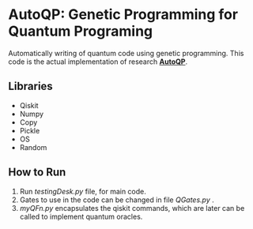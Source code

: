 # AutoQP: Genetic Programming for Quantum Programing
Automatically writing of quantum code using genetic programming. This code is the actual implementation of research **[AutoQP](https://ieeexplore.ieee.org/document/9044554/ "AutoQP - IEEE Research Paper")**.

## Libraries
- Qiskit
- Numpy
- Copy
- Pickle
- OS
- Random

## How to Run
1. Run _testingDesk.py_ file, for main code.
2. Gates to use in the code can be changed in file _QGates.py_ .
3. _myQFn.py_ encapsulates the qiskit commands, which are later can be called to implement quantum oracles.
